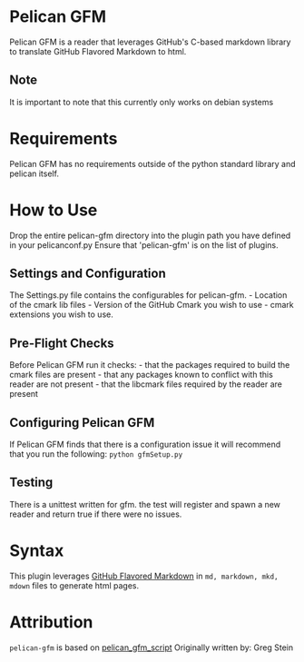 Pelican GFM
===========

Pelican GFM is a reader that leverages GitHub's C-based markdown library to translate GitHub Flavored Markdown to html.

## Note

It is important to note that this currently only works on debian systems

Requirements
============

Pelican GFM has no requirements outside of the python standard library and pelican itself.

How to Use
=========

Drop the entire pelican-gfm directory into the plugin path you have defined in your pelicanconf.py 
Ensure that 'pelican-gfm' is on the list of plugins.

## Settings and Configuration

The Settings.py file contains the configurables for pelican-gfm.
	- Location of the cmark lib files
	- Version of the GitHub Cmark you wish to use
	- cmark extensions you wish to use.

## Pre-Flight Checks

Before Pelican GFM run it checks:
	- that the packages required to build the cmark files are present
	- that any packages known to conflict with this reader are not present
	- that the libcmark files required by the reader are present

## Configuring Pelican GFM

If Pelican GFM finds that there is a configuration issue it will recommend that you run the following:
	`python gfmSetup.py`

## Testing

There is a unittest written for gfm. the test will register and spawn a new reader and return true if there were no issues.

Syntax
======
This plugin leverages [GitHub Flavored Markdown](https://github.github.com/gfm/) in `md, markdown, mkd, mdown` files to generate html pages.


Attribution
===========
`pelican-gfm` is based on [pelican_gfm_script](https://github.com/apache/infrastructure-website/blob/master/gfm_reader.py)
Originally written by: Greg Stein
